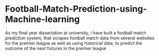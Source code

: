 # Football-Match-Prediction-using-Machine-learning
As my final year dissertation at university, i have built a football match prediction system, that scrapes football match data from several websites for the premier league as well as using historical data, to predict the outcome of the next fixtures in the premier league
